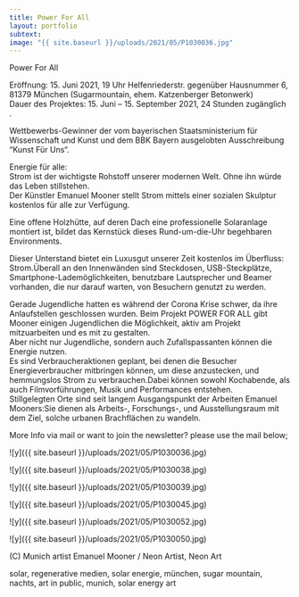 ```yaml
---
title: Power For All
layout: portfolio
subtext: 
image: "{{ site.baseurl }}/uploads/2021/05/P1030036.jpg"
---
```


Power For All

Eröffnung: 15. Juni 2021, 19 Uhr Helfenriederstr. gegenüber Hausnummer 6, 81379 München (Sugarmountain, ehem. Katzenberger Betonwerk)    
Dauer des Projektes: 15. Juni – 15. September 2021, 24 Stunden zugänglich .

Wettbewerbs-Gewinner der vom bayerischen Staatsministerium für Wissenschaft und Kunst und dem BBK Bayern ausgelobten Ausschreibung “Kunst Für Uns“.

Energie für alle:    
Strom ist der wichtigste Rohstoff unserer modernen Welt. Ohne ihn würde das Leben stillstehen.  
Der Künstler Emanuel Mooner stellt Strom mittels einer sozialen Skulptur kostenlos für alle zur Verfügung.

Eine offene Holzhütte, auf deren Dach eine professionelle Solaranlage montiert ist, bildet das Kernstück dieses Rund-um-die-Uhr begehbaren Environments.

Dieser Unterstand bietet ein Luxusgut unserer Zeit kostenlos im Überfluss: Strom.Überall an den Innenwänden sind Steckdosen, USB-Steckplätze, Smartphone-Lademöglichkeiten, benutzbare Lautsprecher und Beamer vorhanden, die nur darauf warten, von Besuchern genutzt zu werden.

Gerade Jugendliche hatten es während der Corona Krise schwer, da ihre Anlaufstellen geschlossen wurden. Beim Projekt POWER FOR ALL gibt Mooner einigen Jugendlichen die Möglichkeit, aktiv am Projekt mitzuarbeiten und es mit zu gestalten.  
Aber nicht nur Jugendliche, sondern auch Zufallspassanten können die Energie nutzen.  
Es sind Verbraucheraktionen geplant, bei denen die Besucher Energieverbraucher mitbringen können, um diese anzustecken, und hemmungslos Strom zu verbrauchen.Dabei können sowohl Kochabende, als auch Filmvorführungen, Musik und Performances entstehen.  
Stillgelegten Orte sind seit langem Ausgangspunkt der Arbeiten Emanuel Mooners:Sie dienen als Arbeits-, Forschungs-, und Ausstellungsraum mit dem Ziel, solche urbanen Brachflächen zu wandeln.

More Info via mail or want to join the newsletter? please use the mail below;

![y]({{ site.baseurl }}/uploads/2021/05/P1030036.jpg)

 ![y]({{ site.baseurl }}/uploads/2021/05/P1030038.jpg)

 ![y]({{ site.baseurl }}/uploads/2021/05/P1030039.jpg)

 ![y]({{ site.baseurl }}/uploads/2021/05/P1030045.jpg)

 ![y]({{ site.baseurl }}/uploads/2021/05/P1030052.jpg)

 ![y]({{ site.baseurl }}/uploads/2021/05/P1030050.jpg)

(C) Munich artist Emanuel Mooner / Neon Artist, Neon Art

solar, regenerative medien, solar energie, münchen, sugar mountain, nachts, art in public, munich, solar energy art







